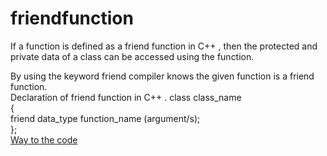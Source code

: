 # friendfunction
If a function is defined as a friend function in C++ , then the protected and private data of a class can be accessed using the function.

By using the keyword friend compiler knows the given function is a friend function.<br/>
Declaration of friend function in C++ . 
class class_name    
{    
    friend data_type function_name (argument/s);         
};    <br/>
[Way to the code](https://github.com/ASTHA193/friendfunction/commit/a6ea84713bf93292f360e65d99c3b411836ff5aa)
